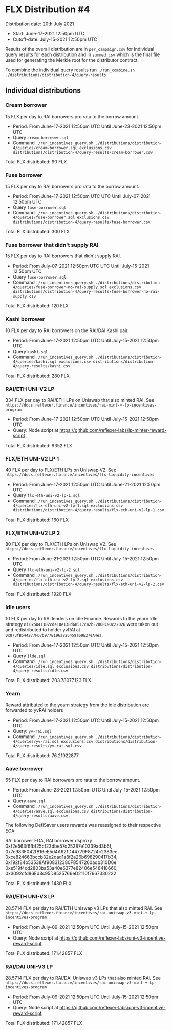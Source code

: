 # FLX Distribution #4

Distribution date: 20th July 2021

- Start: June-17-2021 12:50pm UTC
- Cutoff-date: July-15-2021 12:50pm UTC

Results of the overall distribution are in `per_campaign.csv` for individual query results for each distribution and in `summed.csv` which is the final file used for generating the Merkle root for the distributor contract.

To combine the individual query results run `./run_combine.sh ./distributions/distribution-4/query-results`

## Individual distributions

### Cream borrower

15 FLX per day to RAI borrowers pro rata to the borrow amount.

- Period: From June-17-2021 12:50pm UTC Until June-23-2021 12:50pm UTC
- Query `cream-borrower.sql`
- Command `./run_incentives_query.sh ./distributions/distribution-4/queries/cream-borrower.sql exclusions.csv distributions/distribution-4/query-results/cream-borrower.csv`

Total FLX distributed: 90 FLX

### Fuse borrower

15 FLX per day to RAI borrowers pro rata to the borrow amount.

- Period: From June-17-2021 12:50pm UTC UTC Until July-07-2021 12:50pm UTC
- Query `fuse-borrower.sql`
- Command `./run_incentives_query.sh ./distributions/distribution-4/queries/fuse-borrower.sql exclusions.csv distributions/distribution-4/query-results/fuse-borrower.csv`

Total FLX distributed: 300 FLX

### Fuse borrower that didn't supply RAI

15 FLX per day to RAI borrowers that didn't supply RAI.

- Period: From July-07-2021 12:50pm UTC UTC Until July-15-2021 12:50pm UTC
- Query `fuse-borrower.sql`
- Command `./run_incentives_query.sh ./distributions/distribution-4/queries/fuse-borrower-no-rai-supply.sql exclusions.csv distributions/distribution-4/query-results/fuse-borrower-no-rai-supply.csv`

Total FLX distributed: 120 FLX

### Kashi borrower

10 FLX per day to RAI borrowers on the RAI/DAI Kashi pair.

- Period: From June-17-2021 12:50pm UTC Until July-15-2021 12:50pm UTC
- Query `kashi.sql`
- Command `./run_incentives_query.sh ./distributions/distribution-4/queries/kashi.sql exclusions.csv distributions/distribution-4/query-results/kashi.csv`

Total FLX distributed: 280 FLX

### RAI/ETH UNI-V2 LP

334 FLX per day to RAI/ETH LPs on Uniswap that also minted RAI. See `https://docs.reflexer.finance/incentives/rai-mint-+-lp-incentives-program`

- Period: From June-17-2021 12:50pm UTC Until July-15-2021 12:50pm UTC
- Query: Node script at https://github.com/reflexer-labs/lp-minter-reward-script

Total FLX distributed: 9352 FLX

### FLX/ETH UNI-V2 LP 1

40 FLX per day to FLX/ETH LPs on Uniswap V2. See `https://docs.reflexer.finance/incentives/flx-liquidity-incentives`

- Period: From June-17-2021 12:50pm UTC Until June-21-2021 12:50pm UTC
- Query `flx-eth-uni-v2-lp-1.sql`
- Command `./run_incentives_query.sh ./distributions/distribution-4/queries/flx-eth-uni-v2-lp-1.sql exclusions.csv distributions/distribution-4/query-results/flx-eth-uni-v2-lp-1.csv`

Total FLX distributed: 160 FLX

### FLX/ETH UNI-V2 LP 2

80 FLX per day to FLX/ETH LPs on Uniswap V2. See `https://docs.reflexer.finance/incentives/flx-liquidity-incentives`

- Period: From June-21-2021 12:50pm UTC Until July-15-2021 12:50pm UTC
- Query `flx-eth-uni-v2-lp-2.sql`
- Command `./run_incentives_query.sh ./distributions/distribution-4/queries/flx-eth-uni-v2-lp-2.sql exclusions.csv distributions/distribution-4/query-results/flx-eth-uni-v2-lp-2.csv`

Total FLX distributed: 1920 FLX

### Idle users

10 FLX per day to RAI lenders on Idle Finance. Rewards to the yearn Idle strategy at `0x5D411D2cde10e138d68517c42bE2808C90c22026` were taken out and redistributed to holder yvRAI at `0x873fB544277FD7b977B196a826459a69E27eA4ea`. 

- Period: From June-17-2021 12:50pm UTC Until July-15-2021 12:50pm UTC
- Query `ilde.sql`
- Command `./run_incentives_query.sh ./distributions/distribution-4/queries/idle.sql exclusions.csv distributions/distribution-4/query-results/idle.csv`

Total FLX distributed: 203.78077123 FLX


### Yearn

Reward attributed to the yearn strategy from the idle distribution are forwarded to yvRAI holders

- Period: From June-17-2021 12:50pm UTC Until July-15-2021 12:50pm UTC
- Query: `yv-rai.sql`
- Command `./run_incentives_query.sh ./distributions/distribution-4/queries/yv-rai.sql exclusions.csv distributions/distribution-4/query-results/yv-rai.sql.csv`

Total FLX distributed: 76.21922877

### Aave borrower

65 FLX per day to RAI borrowers pro rata to the borrow amount.

- Period: From June-23-2021 12:50pm UTC Until July-15-2021 12:50pm UTC
- Query `aave.sql`
- Command `./run_incentives_query.sh ./distributions/distribution-4/queries/aave.sql exclusions.csv distributions/distribution-4/query-results/aave.csv`

The following DefiSaver users rewards was reassigned to their respective EOA:

RAI borrower EOA, RAI borrower dsproxy
0xf2e563f6fbf25cf23dbe57d25287e10339ad3b6f, 0x7e983F042fB16eE5d4A621D44779F8724c2383ee
0xce824663bccb32e2dad1a8f2a26b698290417b34, 0x192f84b53538Af908312380F8547260adb310D6e
0xe519f4cd2803ba53a40e6377e82406e548418660, 0x3092cfd86Ed8c95D8525766eD2110f7667330222

Total FLX distributed: 1430 FLX

### RAI/ETH UNI-V3 LP

28.5714 FLX per day to RAI/ETH Uniswap v3 LPs that also minted RAI. See `https://docs.reflexer.finance/incentives/rai-uniswap-v3-mint-+-lp-incentives-program`

- Period: From July-09-2021 12:50pm UTC Until July-15-2021 12:50pm UTC
- Query: Node script at https://github.com/reflexer-labs/uni-v3-incentive-reward-script

Total FLX distributed: 171.42857 FLX

### RAI/DAI UNI-V3 LP

28.5714 FLX per day to RAI/DAI Uniswap v3 LPs that also minted RAI. See `https://docs.reflexer.finance/incentives/rai-uniswap-v3-mint-+-lp-incentives-program`

- Period: From July-09-2021 12:50pm UTC Until July-15-2021 12:50pm UTC
- Query: Node script at https://github.com/reflexer-labs/uni-v3-incentive-reward-script

Total FLX distributed: 171.42857 FLX